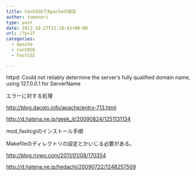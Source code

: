 ```yaml
---
title: CentOS6でApacheの設定
author: tomonori
type: post
date: 2012-10-27T12:18:42+00:00
url: /?p=27
categories:
  - Apache
  - CentOS6
  - FastCGI

---
```

httpd: Could not reliably determine the server’s fully qualified domain name, using 127.0.0.1 for ServerName

エラーに対する処理

http://blog.dacelo.info/apache/entry-713.html

http://d.hatena.ne.jp/geek_it/20090824/1251131134

mod_fasitcgiのインストール手順

Makefileのディレクトリの設定とかいじる必要がある。

http://blog.riywo.com/2011/01/08/170354

http://d.hatena.ne.jp/hedachi/20090722/1248257509
